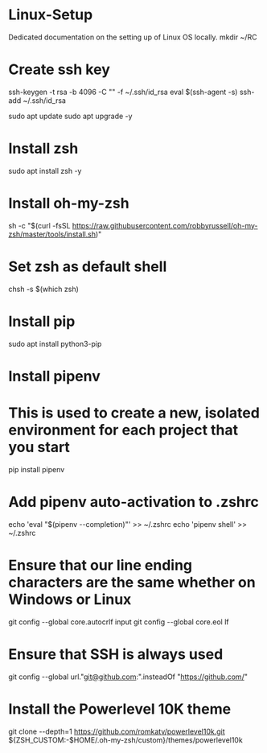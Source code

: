 # Linux-Setup
Dedicated documentation on the setting up of Linux OS locally.
mkdir ~/RC

# Create ssh key 
ssh-keygen -t rsa -b 4096 -C "<your-retail-capital-email-address>" -f ~/.ssh/id_rsa
eval $(ssh-agent -s)
ssh-add ~/.ssh/id_rsa

sudo apt update
sudo apt upgrade -y

# Install zsh
sudo apt install zsh -y

# Install oh-my-zsh
sh -c "$(curl -fsSL https://raw.githubusercontent.com/robbyrussell/oh-my-zsh/master/tools/install.sh)"

# Set zsh as default shell
chsh -s $(which zsh)

# Install pip
sudo apt install python3-pip

# Install pipenv
# This is used to create a new, isolated environment for each project that you start
pip install pipenv

# Add pipenv auto-activation to .zshrc
echo 'eval "$(pipenv --completion)"' >> ~/.zshrc
echo 'pipenv shell' >> ~/.zshrc

# Ensure that our line ending characters are the same whether on Windows or Linux
git config --global core.autocrlf input
git config --global core.eol lf

# Ensure that SSH is always used
git config --global url."git@github.com:".insteadOf "https://github.com/"

# Install the Powerlevel 10K theme
git clone --depth=1 https://github.com/romkatv/powerlevel10k.git ${ZSH_CUSTOM:-$HOME/.oh-my-zsh/custom}/themes/powerlevel10k
